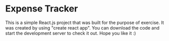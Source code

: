 # Expense Tracker

This is a simple React.js project that was built for the purpose of exercise. It was created by using "create react app". You can download the code and start the development server to check it out. Hope you like it :)
